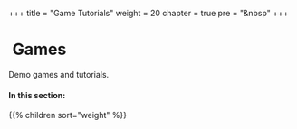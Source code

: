 +++
title = "Game Tutorials"
weight = 20
chapter = true
pre = "<i class='fas fa-chess-pawn fa-fw'></i>&nbsp"
+++

# <i class='fas fa-chess-pawn'></i>&nbsp;Games

Demo games and tutorials.

#### In this section:

{{% children  sort="weight" %}}